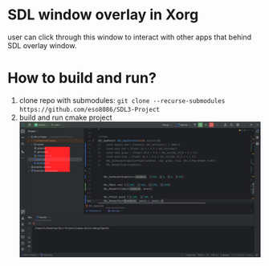 # SDL window overlay in Xorg
user can click through this window to interact with other apps that behind SDL overlay window.


# How to build and run?
1. clone repo with submodules: ```git clone --recurse-submodules https://github.com/eso8086/SDL3-Project```
2. build and run cmake project
![ss.png](ss.png)
